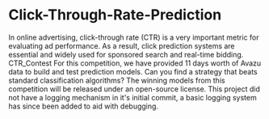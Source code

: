 # Click-Through-Rate-Prediction
In online advertising, click-through rate (CTR) is a very important metric for evaluating ad performance. As a result, click prediction systems are essential and widely used for sponsored search and real-time bidding. CTR_Contest For this competition, we have provided 11 days worth of Avazu data to build and test prediction models. Can you find a strategy that beats standard classification algorithms? The winning models from this competition will be released under an open-source license. This project did not have a logging mechanism in it's initial commit, a basic logging system has since been added to aid with debugging.
